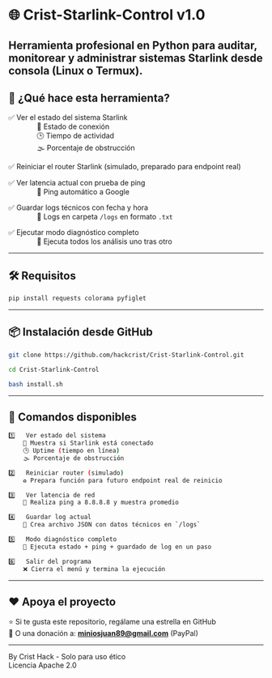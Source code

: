 # 🌐 Crist-Starlink-Control v1.0
Herramienta profesional en Python para auditar, monitorear y administrar sistemas Starlink desde consola (Linux o Termux).
---

## 🚀 ¿Qué hace esta herramienta?

✅ Ver el estado del sistema Starlink  
    📶 Estado de conexión  
    🕒 Tiempo de actividad  
    🌫️ Porcentaje de obstrucción  

✅ Reiniciar el router Starlink (simulado, preparado para endpoint real)  

✅ Ver latencia actual con prueba de ping  
    📡 Ping automático a Google  

✅ Guardar logs técnicos con fecha y hora  
    📁 Logs en carpeta `/logs` en formato `.txt`  

✅ Ejecutar modo diagnóstico completo  
    🔎 Ejecuta todos los análisis uno tras otro  

---

## 🛠️ Requisitos

```bash
pip install requests colorama pyfiglet
```

---

## 📦 Instalación desde GitHub

```bash
git clone https://github.com/hackcrist/Crist-Starlink-Control.git

cd Crist-Starlink-Control

bash install.sh
```

---

## 🧪 Comandos disponibles

```bash
1️⃣   Ver estado del sistema  
    📶 Muestra si Starlink está conectado  
    🕒 Uptime (tiempo en línea)  
    🌫️ Porcentaje de obstrucción  

2️⃣   Reiniciar router (simulado)  
    ♻️ Prepara función para futuro endpoint real de reinicio  

3️⃣   Ver latencia de red  
    📡 Realiza ping a 8.8.8.8 y muestra promedio  

4️⃣   Guardar log actual  
    📝 Crea archivo JSON con datos técnicos en `/logs`  

5️⃣   Modo diagnóstico completo  
    🔎 Ejecuta estado + ping + guardado de log en un paso  

6️⃣   Salir del programa  
    ❌ Cierra el menú y termina la ejecución
```

---

## ❤️ Apoya el proyecto

⭐ Si te gusta este repositorio, regálame una estrella en GitHub  
💸 O una donación a: **miniosjuan89@gmail.com** (PayPal)

---

By Crist Hack - Solo para uso ético  
Licencia Apache 2.0
